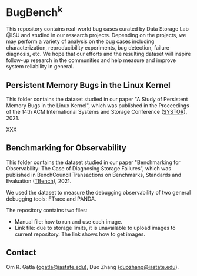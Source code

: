 # BugBench<sup>k</sub> </sup>

This repository contains real-world bug cases curated by Data Storage Lab @ISU and studied in our research projects. Depending on the projects, we may perform a variety of analysis on the bug cases including characterization, reproducibility experiments, bug detection, failure diagnosis, etc. We hope that our efforts and the resulting dataset will inspire follow-up research in the communities and help measure and improve system reliability in general.

## Persistent Memory Bugs in the Linux Kernel ##

This folder contains the dataset studied in our paper "A Study of Persistent Memory Bugs in the Linux Kernel", which was published in the Proceedings of the 14th ACM International Systems and Storage Conference ([SYSTOR](https://www.systor.org/2021/index.html)), 2021.

XXX

## Benchmarking for Observability ##

This folder contains the dataset studied in our paper "Benchmarking for Observability: The Case of Diagnosing Storage Failures", which was published in BenchCouncil Transactions on Benchmarks, Standards and Evaluation ([TBench](https://www.benchcouncil.org/index.html)), 2021.

We used the dataset to measure the debugging observability of two general debugging tools: FTrace and PANDA.

The repository contains two files:
- Manual file: how to run and use each image.
- Link file: due to storage limits, it is unavailable to upload images to current repository. The link shows how to get images.


## Contact ##
Om R. Gatla (ogatla@iastate.edu), 
Duo Zhang (duozhang@iastate.edu).


